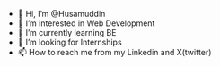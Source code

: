 - 👋 Hi, I’m @Husamuddin
- 👀 I’m interested in Web Development
- 🌱 I’m currently learning BE
- 💞️ I’m looking for Internships 
- 📫 How to reach me from my Linkedin and X(twitter)
